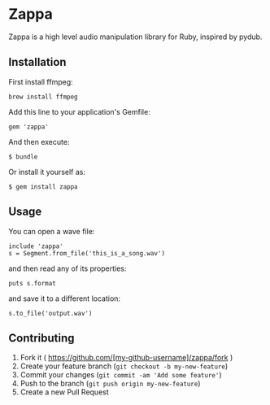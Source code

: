 # Zappa

Zappa is a high level audio manipulation library for Ruby, inspired by pydub.

## Installation

First install ffmpeg:

    brew install ffmpeg

Add this line to your application's Gemfile:

    gem 'zappa'

And then execute:

    $ bundle

Or install it yourself as:

    $ gem install zappa

## Usage

You can open a wave file:

```
include 'zappa'
s = Segment.from_file('this_is_a_song.wav')
```

and then read any of its properties:

```
puts s.format
```

and save it to a different location:

```
s.to_file('output.wav')
```


## Contributing

1. Fork it ( https://github.com/[my-github-username]/zappa/fork )
2. Create your feature branch (`git checkout -b my-new-feature`)
3. Commit your changes (`git commit -am 'Add some feature'`)
4. Push to the branch (`git push origin my-new-feature`)
5. Create a new Pull Request
